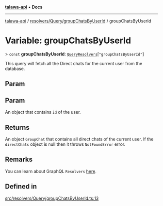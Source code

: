 [**talawa-api**](../../../../README.md) • **Docs**

***

[talawa-api](../../../../modules.md) / [resolvers/Query/groupChatsByUserId](../README.md) / groupChatsByUserId

# Variable: groupChatsByUserId

\> `const` **groupChatsByUserId**: [`QueryResolvers`](../../../../types/generatedGraphQLTypes/type-aliases/QueryResolvers.md)\[`"groupChatsByUserId"`\]

This query will fetch all the Direct chats for the current user from the database.

## Param

## Param

An object that contains `id` of the user.

## Returns

An object `GroupChat` that contains all direct chats of the current user.
If the `directChats` object is null then it throws `NotFoundError` error.

## Remarks

You can learn about GraphQL `Resolvers`
[here](https://www.apollographql.com/docs/apollo-server/data/resolvers/).

## Defined in

[src/resolvers/Query/groupChatsByUserId.ts:13](https://github.com/PalisadoesFoundation/talawa-api/blob/5e38dbf44e47f2fc703410fad29ab5c8f7f26c77/src/resolvers/Query/groupChatsByUserId.ts#L13)

